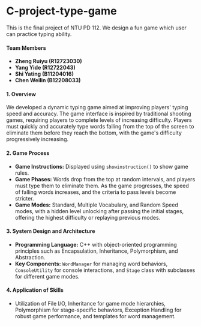 # C-project-type-game
This is the final project of NTU PD 112. We design a fun game which user can practice typing ability.
#### Team Members
- **Zheng Ruiyu (R12723030)**
- **Yang Yide (R12722043)**
- **Shi Yating (B11204016)**
- **Chen Weilin (B12208033)**

#### 1. Overview
We developed a dynamic typing game aimed at improving players' typing speed and accuracy. The game interface is inspired by traditional shooting games, requiring players to complete levels of increasing difficulty. Players must quickly and accurately type words falling from the top of the screen to eliminate them before they reach the bottom, with the game's difficulty progressively increasing.

#### 2. Game Process
- **Game Instructions:** Displayed using `showinstruction()` to show game rules.
- **Game Phases:** Words drop from the top at random intervals, and players must type them to eliminate them. As the game progresses, the speed of falling words increases, and the criteria to pass levels become stricter.
- **Game Modes:** Standard, Multiple Vocabulary, and Random Speed modes, with a hidden level unlocking after passing the initial stages, offering the highest difficulty or replaying previous modes.

#### 3. System Design and Architecture
- **Programming Language:** C++ with object-oriented programming principles such as Encapsulation, Inheritance, Polymorphism, and Abstraction.
- **Key Components:** `WordManager` for managing word behaviors, `ConsoleUtility` for console interactions, and `Stage` class with subclasses for different game modes.

#### 4. Application of Skills
- Utilization of File I/O, Inheritance for game mode hierarchies, Polymorphism for stage-specific behaviors, Exception Handling for robust game performance, and templates for word management.

